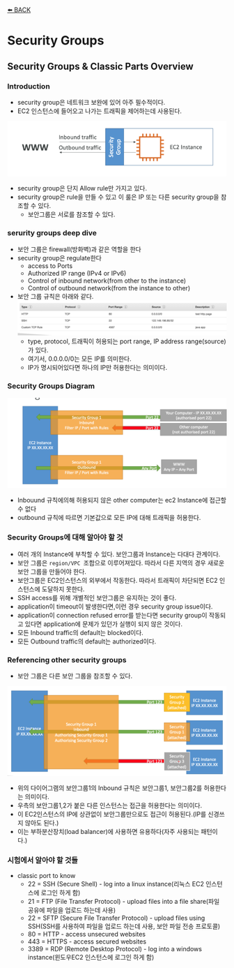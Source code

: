 [⬅️ BACK ](./README.md)

# Security Groups

## Security Groups & Classic Parts Overview

### Introduction

- security group은 네트워크 보완에 있어 아주 필수적이다.
- EC2 인스턴스에 들어오고 나가는 트래픽을 제어하는데 사용된다.

![security-group-overview_1](./imgs/security-group-overview_1.png)

- security group은 단지 Allow rule만 가지고 있다.
- security group은 rule을 만들 수 있고 이 룰은 IP 또는 다른 security group을 참조할 수 있다.
  - 보안그룹은 서로를 참조할 수 있다.

### serurity groups deep dive

- 보안 그룹은 firewall(방화벽)과 같은 역할을 한다
- security group은 regulate한다
  - access to Ports
  - Authorized IP range (IPv4 or IPv6)
  - Control of inbound network(from other to the instance)
  - Control of outbound network(from the instance to other)
- 보안 그룹 규칙은 아래와 같다.
  ![security-group-overview_2](./imgs/security-group-overview_2.png)
  - type, protocol, 트래픽이 허용되는 port range, IP address range(source)가 있다.
  - 여기서, 0.0.0.0/0는 모든 IP를 의미한다.
  - IP가 명시되어있다면 하나의 IP만 허용한다는 의미이다.

### Security Groups Diagram

![security-group-overview_3](./imgs/security-group-overview_3.png)

- Inbouund 규칙에의해 허용되지 않은 other computer는 ec2 Instance에 접근할 수 없다
- outbound 규칙에 따르면 기본값으로 모든 IP에 대해 트래픽을 허용한다.

### Security Groups에 대해 알아야 할 것

- 여러 개의 Instance에 부착할 수 있다. 보안그룹과 Instance는 다대다 관계이다.
- 보안 그룹은 `region/VPC `조합으로 이루어져있다. 따라서 다른 지역의 경우 새로운 보안 그룹을 만들어야 한다.
- 보안그룹은 EC2인스턴스의 외부에서 작동한다. 따라서 트래픽이 차단되면 EC2 인스턴스에 도달하지 못한다.
- SSH access를 위해 개별적인 보안그룹은 유지하는 것이 좋다.
- application이 timeout이 발생한다면,이런 경우 security group issue이다.
- application이 connection refused error를 받는다면 security group이 작동되고 있다면 application에 문제가 있던가 실행이 되지 않은 것이다.
- 모든 Inbound traffic의 default는 blocked이다.
- 모든 Outbound traffic의 default는 authorized이다.

### Referencing other security groups

- 보안 그룹은 다른 보안 그룹을 참조할 수 있다.

![security-group-overview_4](./imgs/security-group-overview_4.png)

- 위의 다이어그램의 보안그룹1의 Inbound 규칙은 보안그룹1, 보안그룹2를 허용한다는 의미이다.
- 우측의 보안그룹1,2가 붙은 다른 인스턴스는 접근을 허용한다는 의미이다.
- 이 EC2인스턴스의 IP에 상관없이 보안그룹만으로도 접근이 허용된다.(IP를 신경쓰지 않아도 된다.)
- 이는 부하분산장치(load balancer)에 사용하면 유용하다(자주 사용되는 패턴이다.)

### 시험에서 알아야 할 것들

- classic port to know
  - 22 = SSH (Secure Shell) - log into a linux instance(리눅스 EC2 인스턴스에 로그인 하게 함)
  - 21 = FTP (File Transfer Protocol) - upload files into a file share(파일 공유에 파일을 업로드 하는데 사용)
  - 22 = SFTP (Secure File Transfer Protocol) - upload files using SSH(SSH를 사용하여 파일을 업로드 하는데 사용, 보안 파일 전송 프로토콜)
  - 80 = HTTP - access unsecured websites
  - 443 = HTTPS - access secured websites
  - 3389 = RDP (Remote Desktop Protocol) - log into a windows instance(윈도우EC2 인스턴스에 로그인 하게 함)
